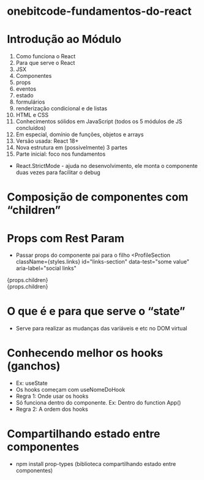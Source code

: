# onebitcode-fundamentos-do-react

# Introdução ao Módulo
<ol>
  <li>Como funciona o React</li>
  <li>Para que serve o React</li>
  <li>JSX</li>
  <li>Componentes</li>
  <li>props</li>
  <li>eventos</li>
  <li>estado</li>
  <li>formulários</li>
  <li>renderização condicional e de listas</li>
  <li>HTML e CSS</li>
  <li>Conhecimentos sólidos em JavaScript (todos os 5 módulos de JS concluídos)</li>
  <li>Em especial, domínio de funções, objetos e arrays</li>
  <li>Versão usada: React 18+</li>
  <li>Nova estrutura em (possivelmente) 3 partes</li>
  <li>Parte inicial: foco nos fundamentos</li>
</ol>

- React.StrictMode - ajuda no desenvolvimento, ele monta o componente duas vezes para facilitar o debug

# Composição de componentes com “children”

# Props com Rest Param
- Passar props do componente pai para o filho
<ProfileSection
    className={styles.links}
    id="links-section"
    data-test="some value"
    aria-label="social links"
>

<div
      {...props}
      className={styles.wrapper}
    >
      {props.children}
    </div>

<div
      {...props}
      className={`${styles.wrapper} ${props.className}`}
    >
      {props.children}
    </div>

# O que é e para que serve o “state”
- Serve para realizar as mudanças das variáveis e etc no DOM virtual

# Conhecendo melhor os hooks (ganchos)
- Ex: useState
- Os hooks começam com useNomeDoHook
- Regra 1: Onde usar os hooks
- Só funciona dentro do componente. Ex: Dentro do function App()
- Regra 2: A ordem dos hooks

# Compartilhando estado entre componentes
- npm install prop-types (biblioteca compartilhando estado entre componentes)
